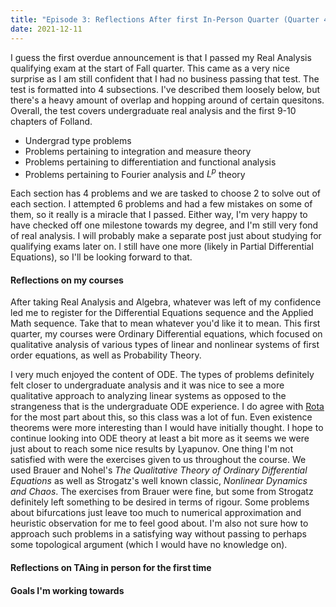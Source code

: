 ```yaml
---
title: "Episode 3: Reflections After first In-Person Quarter (Quarter 4)"
date: 2021-12-11
---
```


I guess the first overdue announcement is that I passed my Real Analysis qualifying exam at the start of Fall quarter. This came as a very nice surprise as I am still confident that I had no business passing that test. The test is formatted into 4 subsections. I've described them loosely below, but there's a heavy amount of overlap and hopping around of certain quesitons. Overall, the test covers undergraduate real analysis and the first 9-10 chapters of Folland.

- Undergrad type problems 
- Problems pertaining to integration and measure theory
- Problems pertaining to differentiation and functional analysis
- Problems pertaining to Fourier analysis and $L^p$ theory

Each section has 4 problems and we are tasked to choose 2 to solve out of each section. I attempted 6 problems and had a few mistakes on some of them, so it really is a miracle that I passed. Either way, I'm very happy to have checked off one milestone towards my degree, and I'm still very fond of real analysis. I will probably make a separate post just about studying for qualifying exams later on. I still have one more (likely in Partial Differential Equations), so I'll be looking forward to that.

#### Reflections on my courses
After taking Real Analysis and Algebra, whatever was left of my confidence led me to register for the Differential Equations sequence and the Applied Math sequence. Take that to mean whatever you'd like it to mean. This first quarter, my courses were Ordinary Differential equations, which focused on qualitative analysis of various types of linear and nonlinear systems of first order equations, as well as Probability Theory. 

I very much enjoyed the content of ODE. The types of problems definitely felt closer to undergraduate analysis and it was nice to see a more qualitative approach to analyzing linear systems as opposed to the strangeness that is the undergraduate ODE experience. I do agree with [Rota](https://web.williams.edu/Mathematics/lg5/Rota.pdf) for the most part about this, so this class was a lot of fun. Even existence theorems were more interesting than I would have initially thought. I hope to continue looking into ODE theory at least a bit more as it seems we were just about to reach some nice results by Lyapunov. One thing I'm not satisfied with were the exercises given to us throughout the course. We used Brauer and Nohel's *The Qualitative Theory of Ordinary Differential Equations* as well as Strogatz's well known classic, *Nonlinear Dynamics and Chaos*. The exercises from Brauer were fine, but some from Strogatz definitely left something to be desired in terms of rigour. Some problems about bifurcations just leave too much to numerical approximation and heuristic observation for me to feel good about. I'm also not sure how to approach such problems in a satisfying way without passing to perhaps some topological argument (which I would have no knowledge on).

#### Reflections on TAing in person for the first time

#### Goals I'm working towards
